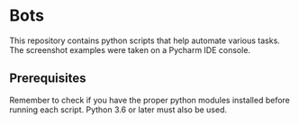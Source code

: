 # Bots

This repository contains python scripts that help automate various tasks.  The screenshot examples were taken on a Pycharm IDE console.

## Prerequisites

Remember to check if you have the proper python modules installed before running each script.  Python 3.6 or later must also be used. 


